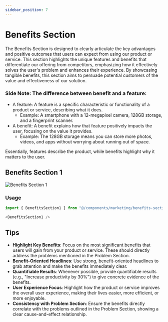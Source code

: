 ```yaml
---
sidebar_position: 7
---
```

# Benefits Section

The Benefits Section is designed to clearly articulate the key advantages and positive outcomes that users can expect from using our product or service. This section highlights the unique features and benefits that differentiate our offering from competitors, emphasizing how it effectively solves the user's problem and enhances their experience. By showcasing tangible benefits, this section aims to persuade potential customers of the value and effectiveness of our solution.

### Side Note: The difference between benefit and a feature:
- A feature: A feature is a specific characteristic or functionality of a product or service, describing what it does.
  - Example: A smartphone with a 12-megapixel camera, 128GB storage, and a fingerprint scanner. 
- A benefit: A benefit explains how that feature positively impacts the user, focusing on the value it provides.
  - Example: The 128GB storage means you can store more photos, videos, and apps without worrying about running out of space.

Essentially, features describe the product, while benefits highlight why it matters to the user.

## Benefits Section 1
![Benefits Section 1](/img/benefits-section.jpeg)

### Usage
```typescript
import { BenefitsSection1 } from "@/components/marketing/benefits-section1";
```

```typescript
<BenefitsSection1 />
```

## Tips
- **Highlight Key Benefits**: Focus on the most significant benefits that users will gain from your product or service. These should directly address the problems mentioned in the Problem Section.
- **Benefit-Oriented Headlines**: Use strong, benefit-oriented headlines to grab attention and make the benefits immediately clear.
- **Quantifiable Results**: Whenever possible, provide quantifiable results (e.g., "Increase productivity by 30%") to give concrete evidence of the benefits.
- **User Experience Focus**: Highlight how the product or service improves the overall user experience, making their lives easier, more efficient, or more enjoyable.
- **Consistency with Problem Section**: Ensure the benefits directly correlate with the problems outlined in the Problem Section, showing a clear cause-and-effect relationship.


